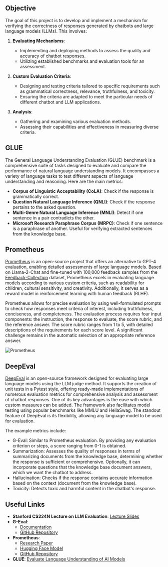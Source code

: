 ## Objective
The goal of this project is to develop and implement a mechanism for verifying the correctness of responses generated by chatbots and large language models (LLMs). This involves:
1. **Evaluating Mechanisms**:
   - Implementing and deploying methods to assess the quality and accuracy of chatbot responses.
   - Utilizing established benchmarks and evaluation tools for an assessment.

2. **Custom Evaluation Criteria**:
   - Designing and testing criteria tailored to specific requirements such as grammatical correctness, relevance, truthfulness, and toxicity.
   - Ensuring the criteria are adapted to meet the particular needs of different chatbot and LLM applications.

3. **Analysis**:
   - Gathering and examining various evaluation methods.
   - Assessing their capabilities and effectiveness in measuring diverse criteria.

## GLUE
The General Language Understanding Evaluation (GLUE) benchmark is a comprehensive suite of tasks designed to evaluate and compare the performance of natural language understanding models. It encompasses a variety of language tasks to test different aspects of language understanding and reasoning. Here are the main metrics:
- **Corpus of Linguistic Acceptability (CoLA)**: Check if the response is grammatically correct.
- **Question Natural Language Inference (QNLI)**: Check if the response pertains to the asked question.
- **Multi-Genre Natural Language Inference (MNLI)**: Detect if one sentence in a pair contradicts the other.
- **Microsoft Research Paraphrase Corpus (MRPC)**: Check if one sentence is a paraphrase of another. Useful for verifying extracted sentences from the knowledge base.

## Prometheus
[Prometheus](https://github.com/prometheus-eval/prometheus-eval) is an open-source project that offers an alternative to GPT-4 evaluation, enabling detailed assessments of large language models. Based on Llama-2-Chat and fine-tuned with 100,000 feedback samples from the [Feedback-Collection](https://huggingface.co/datasets/prometheus-eval/Feedback-Collection) dataset, Prometheus excels in evaluating language models according to various custom criteria, such as readability for children, cultural sensitivity, and creativity. Additionally, it serves as a reward model in reinforcement learning with human feedback (RLHF).

Prometheus allows for precise evaluation by using well-formulated prompts to check how responses meet criteria of interest, including truthfulness, conciseness, and completeness. The evaluation process requires four input components: the instruction, the response to evaluate, the score rubric, and the reference answer. The score rubric ranges from 1 to 5, with detailed descriptions of the requirements for each score level. A significant challenge remains in the automatic selection of an appropriate reference answer.

![Prometheus](https://huggingface.co/datasets/prometheus-eval/Feedback-Collection/resolve/main/feedback_collection.JPG)


## DeepEval
[DeepEval](https://docs.confident-ai.com) is an open-source framework designed for evaluating large language models using the LLM judge method. It supports the creation of unit tests in a Pytest style, offering ready-made implementations of numerous evaluation metrics for comprehensive analysis and assessment of chatbot responses. One of its key advantages is the ease with which custom measures can be added. The framework also facilitates model testing using popular benchmarks like MMLU and HellaSwag. The standout feature of DeepEval is its flexibility, allowing any language model to be used for evaluation. 

The example metrics include:
- G-Eval: Similar to Prometheus evaluation. By providing any evaluation criterion or steps, a score ranging from 0-1 is obtained.
- Summarization: Assesses the quality of responses in terms of summarizing documents from the knowledge base, determining whether the response is sufficient or comprehensive. Optionally, it can incorporate questions that the knowledge base document answers, which we want the chatbot to address.
- Hallucination: Checks if the response contains accurate information based on the context (document from the knowledge base).
- Toxicity: Detects toxic and harmful content in the chatbot's response.

## Useful Links
- **Stanford CS224N Lecture on LLM Evaluation**: [Lecture Slides](https://web.stanford.edu/class/cs224n/slides/cs224n-spr2024-lecture11-evaluation-yann.pdf)
- **G-Eval**:
  - [Documentation](https://docs.confident-ai.com/docs/getting-started)
  - [GitHub Repository](https://github.com/confident-ai/deepeval)
- **Prometheus**:
  - [Research Paper](https://arxiv.org/pdf/2310.08491)
  - [Hugging Face Model](https://huggingface.co/prometheus-eval/prometheus-13b-v1.0)
  - [GitHub Repository](https://github.com/prometheus-eval/prometheus-eval)
- **GLUE**: [Evaluate Language Understanding of AI Models](https://medium.com/@priyankads/evaluate-language-understanding-of-ai-models-66dd56269a45)
